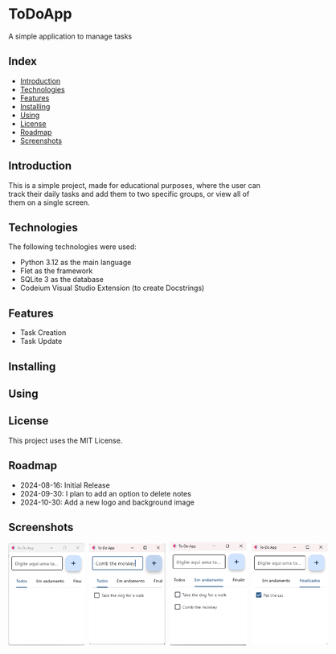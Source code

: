 # ToDoApp
A simple application to manage tasks

## Index
- [Introduction](#introduction)
- [Technologies](#technologies)
- [Features](#features)
- [Installing](#installing)
- [Using](#using)
- [License](#license)
- [Roadmap](#roadmap)
- [Screenshots](#screenshots)

## Introduction
This is a simple project, made for educational purposes, where the user can track their daily tasks and add them to two specific groups, or view all of them on a single screen.

## Technologies
The following technologies were used:
- Python 3.12 as the main language
- Flet as the framework
- SQLite 3 as the database
- Codeium Visual Studio Extension (to create Docstrings)

## Features
- Task Creation
- Task Update

## Installing

## Using

## License
This project uses the MIT License.

## Roadmap
- 2024-08-16: Initial Release
- 2024-09-30: I plan to add an option to delete notes
- 2024-10-30: Add a new logo and background image

## Screenshots

<div style="display: flex; justify-content: space-around; align-items: center; gap: 10px;">
    <img src="https://github.com/fernandosserra/ToDoApp/blob/main/Img/Main_Page.png?raw=true" style="max-width: 30%; height: auto;"/>
    <img src="https://github.com/fernandosserra/ToDoApp/blob/main/Img/Adding_Task.png?raw=true" style="max-width: 30%; height: auto;"/>
    <img src="https://github.com/fernandosserra/ToDoApp/blob/main/Img/Current_Tasks.png?raw=true" style="max-width: 30%; height: auto;"/>
    <img src="https://github.com/fernandosserra/ToDoApp/blob/main/Img/Completed_Tasks.png?raw=true" style="max-width: 30%; height: auto;"/>
</div>
